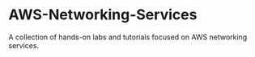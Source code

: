 # AWS-Networking-Services
A collection of hands-on labs and tutorials focused on AWS networking services.
